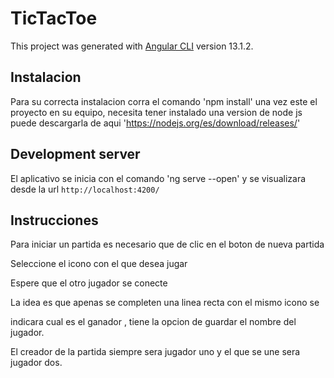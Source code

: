 # TicTacToe

This project was generated with [Angular CLI](https://github.com/angular/angular-cli) version 13.1.2.

## Instalacion

Para su correcta instalacion corra el comando 'npm install'  una vez este el proyecto en su equipo, necesita tener instalado una version de node js puede descargarla de aqui 'https://nodejs.org/es/download/releases/' 

## Development server

El aplicativo se inicia con el comando 'ng serve --open' y se visualizara desde la url  `http://localhost:4200/`


## Instrucciones

Para iniciar un partida es necesario que de clic en el boton de nueva partida 

Seleccione el icono con el que desea jugar

Espere que el otro jugador se conecte 

La idea es que apenas se completen una linea recta con el mismo icono se 

indicara cual es el ganador , tiene la opcion de guardar el nombre del jugador.

El creador de la partida siempre sera jugador uno y el que se une sera jugador dos.